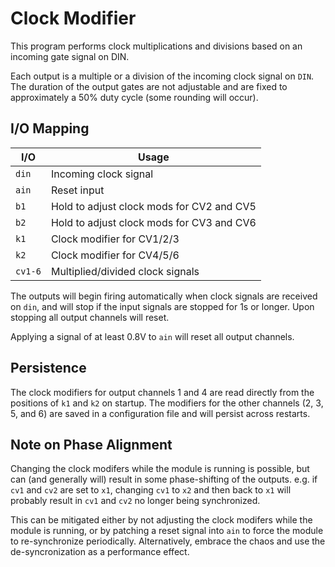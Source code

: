 # Clock Modifier

This program performs clock multiplications and divisions based on an incoming gate signal on DIN.

Each output is a multiple or a division of the incoming clock signal on `DIN`.  The duration of the output gates
are not adjustable and are fixed to approximately a 50% duty cycle (some rounding will occur).

## I/O Mapping

| I/O           | Usage
|---------------|-------------------------------------------------------------------|
| `din`         | Incoming clock signal                                             |
| `ain`         | Reset input                                                       |
| `b1`          | Hold to adjust clock mods for CV2 and CV5                         |
| `b2`          | Hold to adjust clock mods for CV3 and CV6                         |
| `k1`          | Clock modifier for CV1/2/3                                        |
| `k2`          | Clock modifier for CV4/5/6                                        |
| `cv1-6`       | Multiplied/divided clock signals                                  |

The outputs will begin firing automatically when clock signals are received on `din`, and will stop if the input
signals are stopped for 1s or longer.  Upon stopping all output channels will reset.

Applying a signal of at least 0.8V to `ain` will reset all output channels.

## Persistence

The clock modifiers for output channels 1 and 4 are read directly from the positions of `k1` and `k2` on startup.
The modifiers for the other channels (2, 3, 5, and 6) are saved in a configuration file and will persist across
restarts.

## Note on Phase Alignment

Changing the clock modifers while the module is running is possible, but can (and generally will) result in some
phase-shifting of the outputs. e.g. if `cv1` and `cv2` are set to `x1`, changing `cv1` to `x2` and then back to `x1`
will probably result in `cv1` and `cv2` no longer being synchronized.

This can be mitigated either by not adjusting the clock modifers while the module is running, or by patching a reset
signal into `ain` to force the module to re-synchronize periodically.  Alternatively, embrace the chaos and use the
de-syncronization as a performance effect.
